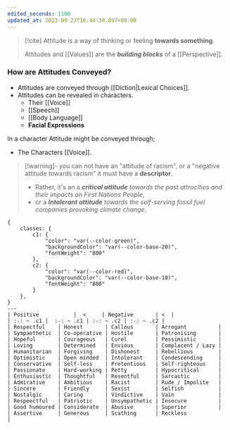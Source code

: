 ```yaml
---
edited_seconds: 1100
updated_at: 2023-09-23T16:44:38.897+08:00
---
```

>[!cite]
>Attitude is a way of thinking or feeling **towards something**.
>
>Attitudes and [[Values]] are the ***building blocks*** of a [[Perspective]]. 

### How are Attitudes Conveyed?
- Attitudes are conveyed through [[Diction|Lexical Choices]].
- Attitudes can be revealed in characters.
	- Their [[Voice]]
	- [[Speech]]
	- [[Body Language]]
	- **Facial Expressions**


In a character Attitude might be conveyed through;
- The Characters [[Voice]].

>[!warning]- you can not have an "attitude of racism", or a "negative attitude towards racism" it must have a **descriptor**.
>- Rather, it's an a ***critical attitude** towards the past attrocities and their impacts on First Nations People*, 
>- or a ***Intolerant attitude** towards the self-serving fossil fuel companies provoking climate change*.


```sheet
{
    classes: {
        c1: {
            "color": "var(--color-green)",
            "backgroundColor": "var(--color-base-20)",
            "fontWeight": "800"
        },
        c2: {
            "color": "var(--color-red)",
            "backgroundColor": "var(--color-base-10)",
            "fontWeight": "800"
        }
    },
}
---
| Positive           |  <     | Negative       | <  |
| :-: ~ .c1 |  :-: ~ .c1 | :-: ~ .c2 | :-: ~ .c2 |
| Respectful    | Honest       | Callous       | Arrogant          |
| Sympaethetic  | Co-operative | Hostile       | Patronising       |
| Hopeful       | Courageous   | Curel         | Pessimistic       |
| Loving        | Determined   | Envious       | Complacent / Lazy |
| Humanitarian  | Forgiving    | Dishonest     | Rebellious        |
| Optimistic    | Open minded  | Intolerant    | Condescending     |
| Conservative  | Self-less    | Pretentious   | Self-righteous    |
| Passionate    | Hard-working | Petty         | Hypocritical      |
| Enthusiastic  | Thoughtful   | Resentful     | Sarcastic         |
| Admirative    | Ambitious    | Racist        | Rude / Impolite   |
| Sincere       | Friendly     | Sexist        | Selfish           |
| Nostalgic     | Caring       | Vindictive    | Vain              |
| Respeectful   | Patriotic    | Unsympathetic | Insecure          |
| Good humoured | Considerate  | Abusive       | Superior          |
| Assertive     | Generous     | Scathing      | Reckless                  |
```
